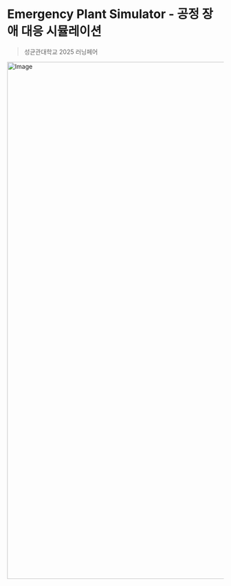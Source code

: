 # Emergency Plant Simulator - 공정 장애 대응 시뮬레이션
> 성균관대학교 2025 러닝페어

<img width="1200" alt="Image" src="https://github.com/user-attachments/assets/a48b370b-e528-4dad-9e6e-51609f09486e" />
